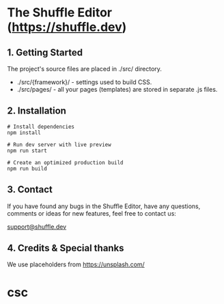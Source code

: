 # The Shuffle Editor (https://shuffle.dev)

## 1. Getting Started

The project's source files are placed in ./src/ directory. 

* ./src/{framework}/ - settings used to build CSS.
* ./src/pages/ - all your pages (templates) are stored in separate .js files.

## 2. Installation

```
# Install dependencies
npm install 

# Run dev server with live preview
npm run start

# Create an optimized production build
npm run build
```

## 3. Contact

If you have found any bugs in the Shuffle Editor, have any questions, 
comments or ideas for new features, feel free to contact us:

support@shuffle.dev

## 4. Credits & Special thanks

We use placeholders from https://unsplash.com/
# csc
